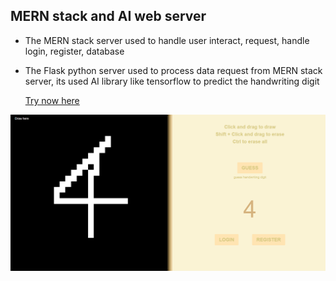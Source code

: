 ## MERN stack and AI web server

- The MERN stack server used to handle user interact, request, handle login, register, database
- The Flask python server used to process data request from MERN stack server, its used AI library like tensorflow to predict the handwriting digit

  <a href="https://nodejs-handwriting-server.onrender.com">Try now here</a>

<img src="/Showcase/hr.png" alt="v">
